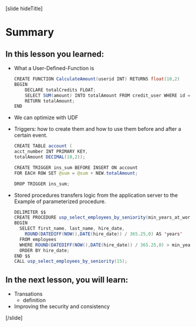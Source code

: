 [slide hideTitle]
# Summary

## In this lesson you learned:

- What a User-Defined-Function is
    ```java
    CREATE FUNCTION CalculateAmount(userid INT) RETURNS float(10,2)
    BEGIN
        DECLARE totalCredits FLOAT;
        SELECT SUM(amount) INTO totalAmount FROM credit_user WHERE id = userid;
        RETURN totalAmount;
    END  
    ```

- We can optimize with UDF

- Triggers: how to create them and how to use them before and after a certain event.
    ```java
    CREATE TABLE account (
    acct_number INT PRIMARY KEY,
    totalAmount DECIMAL(10,2));

    CREATE TRIGGER ins_sum BEFORE INSERT ON account
    FOR EACH ROW SET @sum = @sum + NEW.totalAmount;

    DROP TRIGGER ins_sum;
    ```

- Stored procedures transfers logic from the application server to the 
    Example of parameterized procedure.
    ```java
    DELIMITER $$
    CREATE PROCEDURE usp_select_employees_by_seniority(min_years_at_work INT)
    BEGIN
      SELECT first_name, last_name, hire_date,
        ROUND(DATEDIFF(NOW(),DATE(hire_date)) / 365.25,0) AS 'years'
      FROM employees
      WHERE ROUND(DATEDIFF(NOW(),DATE(hire_date)) / 365.25,0) > min_years_at_work
      ORDER BY hire_date;
    END $$
    CALL usp_select_employees_by_seniority(15);
    ```

## In the next lesson, you will learn:

- Transations
    - definition
- Improving the security and consistency

[/slide]
